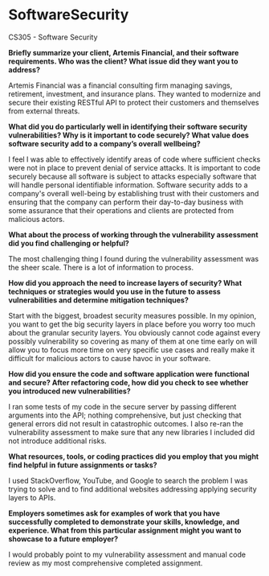 # SoftwareSecurity
CS305 - Software Security

**Briefly summarize your client, Artemis Financial, and their software requirements. Who was the client? What issue did they want you to address?**

  Artemis Financial was a financial consulting firm managing savings, retirement, investment, and insurance plans. They wanted to modernize and secure their existing RESTful API to protect their customers and themselves from external threats. 

**What did you do particularly well in identifying their software security vulnerabilities? Why is it important to code securely? What value does software security add to a company’s overall wellbeing?**
  
  I feel I was able to effectively identify areas of code where sufficient checks were not in place to prevent denial of service attacks. It is important to code securely because all software is subject to attacks especially software that will handle personal identifiable information. Software security adds to a company's overall well-being by establishing trust with their customers and ensuring that the company can perform their day-to-day business with some assurance that their operations and clients are protected from malicious actors.

**What about the process of working through the vulnerability assessment did you find challenging or helpful?**
  
  The most challenging thing I found during the vulnerability assessment was the sheer scale. There is a lot of information to process.

**How did you approach the need to increase layers of security? What techniques or strategies would you use in the future to assess vulnerabilities and determine mitigation techniques?**

  Start with the biggest, broadest security measures possible. In my opinion, you want to get the big security layers in place before you worry too much about the granular security layers. You obviously cannot code against every possibly vulnerability so covering as many of them at one time early on will allow you to focus more time on very specific use cases and really make it difficult for malicious actors to cause havoc in your software.

**How did you ensure the code and software application were functional and secure? After refactoring code, how did you check to see whether you introduced new vulnerabilities?**
  
  I ran some tests of my code in the secure server by passing different arguments into the API; nothing comprehensive, but just checking that general errors did not result in catastrophic outcomes. I also re-ran the vulnerability assessment to make sure that any new libraries I included did not introduce additional risks. 

**What resources, tools, or coding practices did you employ that you might find helpful in future assignments or tasks?**

  I used StackOverflow, YouTube, and Google to search the problem I was trying to solve and to find additional websites addressing applying security layers to APIs.

**Employers sometimes ask for examples of work that you have successfully completed to demonstrate your skills, knowledge, and experience. What from this particular assignment might you want to showcase to a future employer?**

  I would probably point to my vulnerability assessment and manual code review as my most comprehensive completed assignment. 

